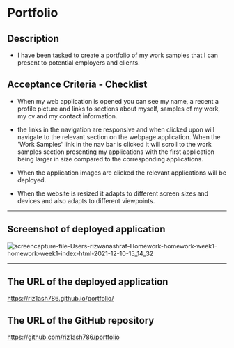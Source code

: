 # Portfolio

## Description

- I have been tasked to create a portfolio of my work samples that I can present to potential employers and clients.

## Acceptance Criteria - Checklist

- When my web application is opened you can see my name, a recent a profile picture and links to sections about myself, samples of my work, my cv and my contact information.

- the links in the navigation are responsive and when clicked upon will navigate to the relevant section on the webpage application. When the 'Work Samples' link in the nav bar is clicked it will scroll to the work samples section presenting my applications with the first application being larger in size compared to the corresponding applications.

- When the application images are clicked the relevant applications will be deployed.

- When the website is resized it adapts to different screen sizes and devices and also adapts to different viewpoints.

---

## Screenshot of deployed application

![screencapture-file-Users-rizwanashraf-Homework-homework-week1-homework-week1-index-html-2021-12-10-15_14_32](https://user-images.githubusercontent.com/93995881/145607732-839a715a-99b1-4a81-b2fb-a087cddc70ab.png)

---

## The URL of the deployed application

https://riz1ash786.github.io/portfolio/

## The URL of the GitHub repository

https://github.com/riz1ash786/portfolio
